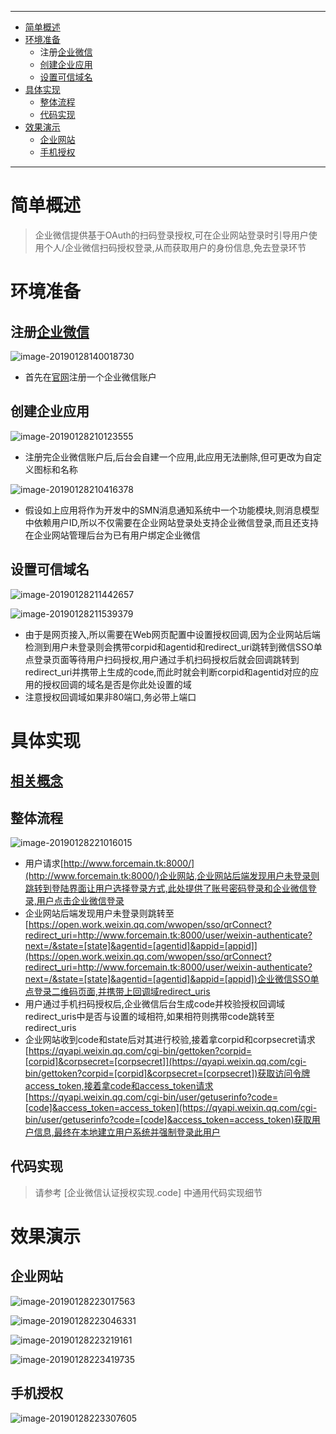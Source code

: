 ----
* [简单概述](#简单概述)
* [环境准备](#环境准备)
  * 注册[企业微信](https://work.weixin.qq.com/wework_admin/register_wx?from=loginpage)
  * [创建企业应用](#创建企业应用)
  * [设置可信域名](#设置可信域名)
* [具体实现](#具体实现)
  * [整体流程](#整体流程)
  * [代码实现](#代码实现)
* [效果演示](#效果演示)
  * [企业网站](#企业网站)
  * [手机授权](#手机授权)
----

# 简单概述

> 企业微信提供基于OAuth的扫码登录授权,可在企业网站登录时引导用户使用个人/企业微信扫码授权登录,从而获取用户的身份信息,免去登录环节

# 环境准备

## 注册[企业微信](https://work.weixin.qq.com/wework_admin/register_wx?from=loginpage)

![image-20190128140018730](企业微信认证授权实现.assets/image-20190128140018730-8655218.png)

* 首先在[官网](https://work.weixin.qq.com/)注册一个企业微信账户

## 创建企业应用

![image-20190128210123555](企业微信认证授权实现.assets/image-20190128210123555-8680483.png)

* 注册完企业微信账户后,后台会自建一个应用,此应用无法删除,但可更改为自定义图标和名称

![image-20190128210416378](企业微信认证授权实现.assets/image-20190128210416378-8680656.png)

* 假设如上应用将作为开发中的SMN消息通知系统中一个功能模块,则消息模型中依赖用户ID,所以不仅需要在企业网站登录处支持企业微信登录,而且还支持在企业网站管理后台为已有用户绑定企业微信

## 设置可信域名

![image-20190128211442657](企业微信认证授权实现.assets/image-20190128211442657-8681282.png)

![image-20190128211539379](企业微信认证授权实现.assets/image-20190128211539379-8681339.png)

* 由于是网页接入,所以需要在Web网页配置中设置授权回调,因为企业网站后端检测到用户未登录则会携带corpid和agentid和redirect_uri跳转到微信SSO单点登录页面等待用户扫码授权,用户通过手机扫码授权后就会回调跳转到redirect_uri并携带上生成的code,而此时就会判断corpid和agentid对应的应用的授权回调的域名是否是你此处设置的域
* 注意授权回调域如果非80端口,务必带上端口

# 具体实现

## [相关概念](https://open.work.weixin.qq.com/api/old/doc#10013/%E6%9C%AF%E8%AF%AD%E4%BB%8B%E7%BB%8D)

## 整体流程

![image-20190128221016015](企业微信认证授权实现.assets/image-20190128221016015-8684616.png)

* 用户请求[http://www.forcemain.tk:8000/](http://www.forcemain.tk:8000/)企业网站,企业网站后端发现用户未登录则跳转到登陆界面让用户选择登录方式,此处提供了账号密码登录和企业微信登录,用户点击企业微信登录
* 企业网站后端发现用户未登录则跳转至[https://open.work.weixin.qq.com/wwopen/sso/qrConnect?redirect_uri=http://www.forcemain.tk:8000/user/weixin-authenticate?next=/&state=[state]&agentid=[agentid]&appid=[appid]](https://open.work.weixin.qq.com/wwopen/sso/qrConnect?redirect_uri=http://www.forcemain.tk:8000/user/weixin-authenticate?next=/&state=[state]&agentid=[agentid]&appid=[appid])企业微信SSO单点登录二维码页面,并携带上回调域redirect_uris
* 用户通过手机扫码授权后,企业微信后台生成code并校验授权回调域redirect_uris中是否与设置的域相符,如果相符则携带code跳转至redirect_uris
* 企业网站收到code和state后对其进行校验,接着拿corpid和corpsecret请求[https://qyapi.weixin.qq.com/cgi-bin/gettoken?corpid=[corpid]&corpsecret=[corpsecret]](https://qyapi.weixin.qq.com/cgi-bin/gettoken?corpid=[corpid]&corpsecret=[corpsecret])获取访问令牌access_token,接着拿code和access_token请求[https://qyapi.weixin.qq.com/cgi-bin/user/getuserinfo?code=[code]&access_token=access_token](https://qyapi.weixin.qq.com/cgi-bin/user/getuserinfo?code=[code]&access_token=access_token)获取用户信息,最终在本地建立用户系统并强制登录此用户

## 代码实现

> 请参考 [企业微信认证授权实现.code] 中通用代码实现细节

# 效果演示

## 企业网站

![image-20190128223017563](企业微信认证授权实现.assets/image-20190128223017563-8685817.png)

![image-20190128223046331](企业微信认证授权实现.assets/image-20190128223046331-8685846.png)

![image-20190128223219161](企业微信认证授权实现.assets/image-20190128223219161-8685939.png)

![image-20190128223419735](企业微信认证授权实现.assets/image-20190128223419735-8686059.png)

## 手机授权

![image-20190128223307605](企业微信认证授权实现.assets/image-20190128223307605-8685987.png)